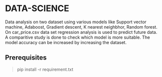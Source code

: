 # DATA-SCIENCE
Data analysis on two dataset using various models like Support vector machine, Adaboost, Gradient descent, K nearest neighbhor, Random forest. On car_price.csv data set regression analysis is used to predict future data. A comparitive study is done to check which model is more suitable. The model accuracy can be increased by increasing the dataset. 
## Prerequisites 
> pip install -r requirement.txt
